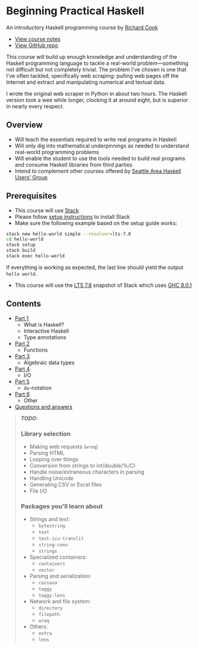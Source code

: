 # Beginning Practical Haskell

An introductory Haskell programming course by [Richard Cook][rcookdotorg]

* [View course notes][notes]
* [View GitHub repo][repo]

This course will build up enough knowledge and understanding of the Haskell programming language to tackle a real-world problem&mdash;something not difficult but not completely trivial. The problem I've chosen is one that I've often tackled, specifically web scraping: pulling web pages off the Internet and extract and manipulating numerical and textual data.

I wrote the original web scraper in Python in about two hours. The Haskell version took a wee while longer, clocking it at around eight, but is superior in nearly every respect.

## Overview

* Will teach the essentials required to write real programs in Haskell
* Will only dig into mathematical underpinnings as needed to understand real-world programming problems
* Will enable the student to use the tools needed to build real programs and consume Haskell libraries from third parties
* Intend to complement other courses offered by [Seattle Area Haskell Users' Group][seahug]

## <a name="prerequisites"></a> Prerequisites

* This course will use [Stack][stack]
* Please follow [setup instructions][stackhowto] to install Stack
* Make sure the following example based on the setup guide works:

```bash
stack new hello-world simple --resolver=lts-7.8
cd hello-world
stack setup
stack build
stack exec hello-world
```

If everything is working as expected, the last line should yield the output
`hello world`.

* This course will use the [LTS 7.8][lts78] snapshot of Stack which uses [GHC 8.0.1][ghc801]

## Contents

* [Part 1](part01.md)
    * What is Haskell?
    * Interactive Haskell
    * Type annotations
* [Part 2](part02.md)
    * Functions
* [Part 3](part03.md)
    * Algebraic data types
* [Part 4](part04.md)
    * I/O
* [Part 5](part05.md)
    * `do`-notation
* [Part 6](part06.md)
    * Other
* [Questions and answers](q-and-a.md)

> ***TODO:***
>
> ### Library selection
>
> * Making web requests (`wreq`)
> * Parsing HTML
> * Looping over things
> * Conversion from strings to int/double/%/CI
> * Handle noise/extraneous characters in parsing
> * Handling Unicode
> * Generating CSV or Excel files
> * File I/O
>
> ### Packages you'll learn about
>
> * Strings and text:
>   * `bytestring`
>   * `text`
>   * `text-icu-translit`
>   * `string-conv`
>   * `strings`
> * Specialized containers:
>   * `containers`
>   * `vector`
> * Parsing and serialization:
>   * `cassava`
>   * `taggy`
>   * `taggy-lens`
> * Network and file system:
>   * `directory`
>   * `filepath`
>   * `wreq`
> * Others:
>   * `extra`
>   * `lens`

[ghc801]: https://downloads.haskell.org/~ghc/master/users-guide/8.0.1-notes.html
[lts78]: https://www.stackage.org/lts-7.8
[notes]: https://rcook.github.io/beginning-practical-haskell
[rcookdotorg]: http://rcook.org/
[repo]: https://github.com/rcook/beginning-practical-haskell
[seahug]: http://seattlehaskell.org/
[stack]: https://docs.haskellstack.org/
[stackhowto]: https://docs.haskellstack.org/en/stable/README/#how-to-install
